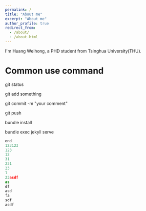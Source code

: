 ```yaml
---
permalink: /
title: "About me"
excerpt: "About me"
author_profile: true
redirect_from: 
  - /about/
  - /about.html
---
```



I'm Huang Weihong, a PHD student from Tsinghua University(THU).

# Common use command

git status

git add something

git commit -m "your comment"

git push

bundle install

bundle exec jekyll serve

```python
end
123123
123
12
31
231
23
1
23asdf
as
df
asd
fa
sdf
asdf
```
